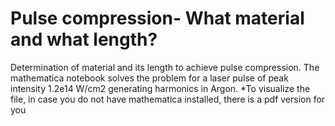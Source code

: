 # Pulse compression- What material and what length?
 Determination of material and its length to achieve pulse compression. The mathematica notebook solves the problem for a laser pulse of peak intensity 1.2e14 W/cm2 generating harmonics in Argon.
*To visualize the file, in case you do not have mathematica installed, there is a pdf version for you
